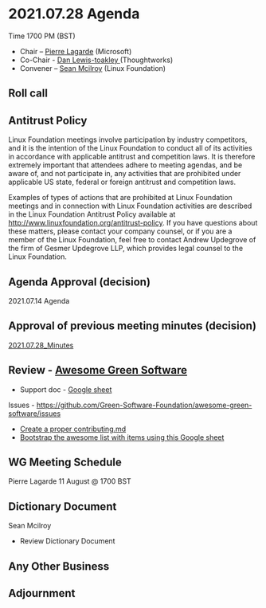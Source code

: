 # 2021.07.28 Agenda
Time 1700 PM (BST)

- Chair – [Pierre Lagarde](https://www.linkedin.com/in/pierlag/) (Microsoft) 
- Co-Chair - [Dan Lewis-toakley ](https://www.linkedin.com/in/danlewistoakley/) (Thoughtworks)
- Convener – [Sean Mcilroy](https://www.linkedin.com/in/sean-mcilroy-bb3b5548/) (Linux Foundation)
  
## Roll call 
  
## Antitrust Policy
Linux Foundation meetings involve participation by industry competitors, and it is the intention of the Linux Foundation to conduct 
all of its activities in accordance with applicable antitrust and competition laws. 
It is therefore extremely important that attendees adhere to meeting agendas, and be aware of, and not participate in, any activities 
that are prohibited under applicable US state, federal or foreign antitrust and competition laws.

Examples of types of actions that are prohibited at Linux Foundation meetings and in connection with Linux Foundation activities are 
described in the Linux Foundation Antitrust Policy available at http://www.linuxfoundation.org/antitrust-policy. 
If you have questions about these matters, please contact your company counsel, or if you are a member of the Linux Foundation, 
feel free to contact Andrew Updegrove of the firm of Gesmer Updegrove LLP, which provides legal counsel to the Linux Foundation.
  
## Agenda Approval (decision) 
2021.07.14 Agenda
  
## Approval of previous meeting minutes (decision)
[2021.07.28_Minutes](-)
 

## Review - [Awesome Green Software](https://github.com/Green-Software-Foundation/awesome-green-software)
- Support doc - [Google sheet](https://docs.google.com/spreadsheets/d/1P91i6nw9wVCD_cUlIrQHIqfgDJPuK95G7AeiGaqVvIM/edit?usp=sharing)

Issues - https://github.com/Green-Software-Foundation/awesome-green-software/issues
- [Create a proper contributing.md](https://github.com/Green-Software-Foundation/awesome-green-software/issues/1)
- [Bootstrap the awesome list with items using this Google sheet](https://github.com/Green-Software-Foundation/awesome-green-software/issues/3)

## WG Meeting Schedule
Pierre Lagarde
11 August @ 1700 BST

## Dictionary Document
Sean Mcilroy
- Review Dictionary Document 

## Any Other Business

## Adjournment
